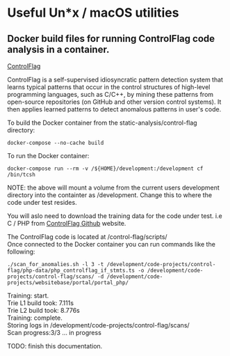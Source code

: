 # Useful Un*x / macOS utilities

## Docker build files for running ControlFlag code analysis in a container.

[ControlFlag](https://github.com/IntelLabs/control-flag)

ControlFlag is a self-supervised idiosyncratic pattern detection system that
learns typical patterns that occur in the control structures of high-level
programming languages, such as C/C++, by mining these patterns from
open-source repositories (on GitHub and other version control systems). It
then applies learned patterns to detect anomalous patterns in user's code.

To build the Docker container from the static-analysis/control-flag directory:

	docker-compose --no-cache build


To run the Docker container:

	docker-compose run --rm -v /${HOME}/development:/development cf /bin/tcsh

NOTE: the above will mount a volume from the current users development
directory into the containter as /development. Change this to where the code
under test resides.

You will aslo need to download the training data for the code under test.
i.e C / PHP from [ControlFlag Github](https://github.com/IntelLabs/control-flag)
website.

The ControlFlag code is located at /control-flag/scripts/  
Once connected to the Docker container you can run commands like the following:

	./scan_for_anomalies.sh -l 3 -t /development/code-projects/control-flag/php-data/php_controlflag_if_stmts.ts -o /development/code-projects/control-flag/scans/ -d /development/code-projects/websitebase/portal/portal_php/

Training: start.  
Trie L1 build took: 7.111s  
Trie L2 build took: 8.776s  
Training: complete.  
Storing logs in /development/code-projects/control-flag/scans/  
Scan progress:3/3 ... in progress  


TODO: finish this documentation.
